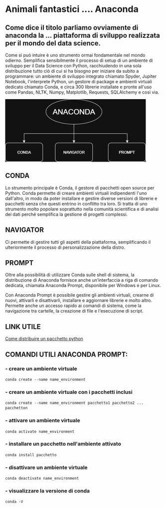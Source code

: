 # Animali fantastici .... Anaconda

## Come dice il titolo parliamo ovviamente di anaconda la ... piattaforma di sviluppo realizzata per il mondo del data science. 

 Come si può intuire è uno strumento ormai fondamentale nel mondo odierno. 
 Semplifica sensibilmente il processo di setup di un ambiente di sviluppo per il Data  Science con Python, racchiudendo in una sola distribuzione tutto ciò di cui si ha bisogno per iniziare da subito a programmare: un ambiente di sviluppo integrato chiamato Spyder, Jupiter Notebook, l'interprete Python, un gestore di package e ambienti virtuali dedicato chiamato Conda, e circa 300 librerie installate e pronte all'uso come Pandas, NLTK, Numpy, Matplotlib, Requests, SQLAlchemy e così via.

![Componenti anaconda](./ANACONDA.png)

## CONDA

Lo strumento principale è Conda, il gestore di pacchetti open source per Python.
Conda permette di creare ambienti virtuali indipendenti l'uno dall'altro, in modo
da poter installare e gestire diverse versioni di librerie e pacchetti senza che 
questi entrino in conflitto tra loro. Si tratta di uno strumento molto popolare 
soprattutto nella comunità scientifica e di analisi dei dati perché semplifica 
la gestione di progetti complessi.

## NAVIGATOR

Ci permette di gestire tutti gli aspetti della piattaforma, semplificando 
il ulteriormente il processo di personalizzazione della distro.

## PROMPT

Oltre alla possibilità di utilizzare Conda sulle shell di sistema, la distribuzione 
di Anaconda fornisce anche un’interfaccia a riga di comando dedicata, chiamata 
Anaconda Prompt, disponibile per Windows e per Linux.

Con Anaconda Prompt è possibile gestire gli ambienti virtuali, crearne di nuovi, 
attivarli e disattivarli, installare e aggiornare librerie e molto altro. 
Permette anche un accesso rapido ai comandi di sistema, come la navigazione 
tra cartelle, la creazione di file e l'esecuzione di script.

## LINK UTILE

[Come distribuire un pacchetto python](https://alessandromasciadri.com/come-creare-e-distribuire-un-pacchetto-python/)	

## COMANDI UTILI ANACONDA PROMPT:
### - creare un ambiente virtuale
```
conda create --name name_environment
```
### - creare un ambiente virtuale con i pacchetti inclusi
```
conda create --name name_environment pacchetto1 pacchetto2 ... pacchetton
```
### - attivare un ambiente virtuale
```
conda activate name_environment
```
### - installare un pacchetto nell'ambiente attivato
```
conda install pacchetto
```
### - disattivare un ambiente virtuale 
```
conda deactivate name_environment
```
### - visualizzare la versione di conda
```
conda -V
```
